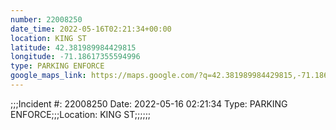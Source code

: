 ```yaml
---
number: 22008250
date_time: 2022-05-16T02:21:34+00:00
location: KING ST
latitude: 42.381989984429815
longitude: -71.18617355594996
type: PARKING ENFORCE
google_maps_link: https://maps.google.com/?q=42.381989984429815,-71.18617355594996
---
```


;;;Incident #: 22008250  Date: 2022-05-16 02:21:34   Type: PARKING ENFORCE;;;Location: KING ST;;;;;;
